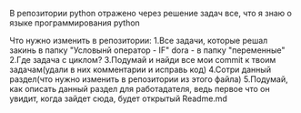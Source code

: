 В репозитории python отражено через решение задач все, что я знаю о языке программирования python



Что нужно изменить в репозитории:
  1.Все задачи, которые решал закинь в папку "Условынй оператор - IF" 
  dora - в папку "переменные"
  2.Где задача с циклом?
  3.Подумай и найди все мои commit к твоим задачам(удали в них комментарии и исправь код)
  4.Сотри данный раздел(что нужно изменить в репозитории из этого файла)
  5.Подумай, как описать данный раздел для работадателя, ведь первое что он увидит, когда зайдет сюда, будет открытый Readme.md

